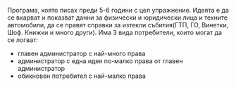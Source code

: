 Програма, която писах преди 5-6 години с цел упражнение. Идеята е да се вкарват и показват данни за физически и юридически лица и техните автомобили, да се правят справки за изтекли събития(ГТП, ГО, Винетки, Шоф. Книжки и много други).
Има 3 вида потребители, които могат да се логват:
- главен администратор с най-много права
- администратор с една идея по-малко права от главен администратор
- обикновен потребител с най-малко права
